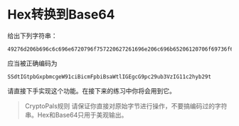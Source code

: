 # Hex转换到Base64

给出下列字符串：

```text
49276d206b696c6c696e6720796f757220627261696e206c696b65206120706f69736f6e6f7573206d757368726f6f6d
```

应当被正确编码为

```text
SSdtIGtpbGxpbmcgeW91ciBicmFpbiBsaWtlIGEgcG9pc29ub3VzIG11c2hyb29t
```

请直接下手实现这个功能。在接下来的练习中你将会用到它。

> CryptoPals规则
> 请保证你直接对原始字节进行操作，不要搞编码过的字符串。Hex和Base64只用于美观输出。